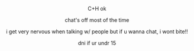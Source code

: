 <p align="center">C+H ok 
<p align="center">chat's off most of the time
<p align="center">i get very nervous when talking w/ people but if u wanna chat, i wont bite!!
<p align="center"> dni if ur undr 15
